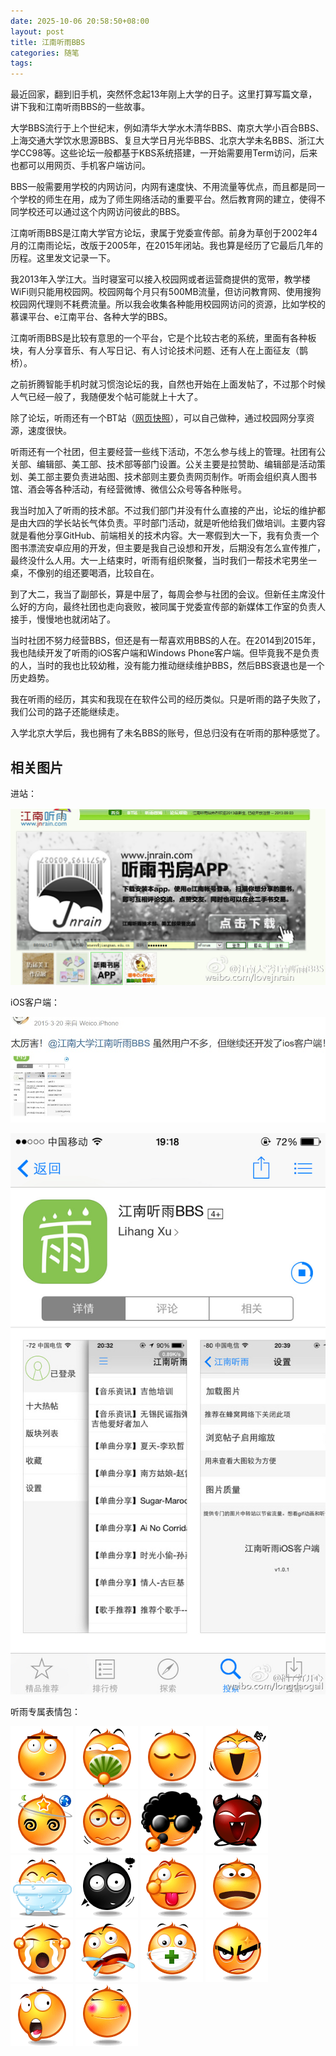 ```yaml
---
date: 2025-10-06 20:58:50+08:00
layout: post
title: 江南听雨BBS
categories: 随笔
tags: 
---
```


最近回家，翻到旧手机，突然怀念起13年刚上大学的日子。这里打算写篇文章，讲下我和江南听雨BBS的一些故事。

大学BBS流行于上个世纪末，例如清华大学水木清华BBS、南京大学小百合BBS、上海交通大学饮水思源BBS、复旦大学日月光华BBS、北京大学未名BBS、浙江大学CC98等。这些论坛一般都基于KBS系统搭建，一开始需要用Term访问，后来也都可以用网页、手机客户端访问。

BBS一般需要用学校的内网访问，内网有速度快、不用流量等优点，而且都是同一个学校的师生在用，成为了师生网络活动的重要平台。然后教育网的建立，使得不同学校还可以通过这个内网访问彼此的BBS。

江南听雨BBS是江南大学官方论坛，隶属于党委宣传部。前身为草创于2002年4月的江南雨论坛，改版于2005年，在2015年闭站。我也算是经历了它最后几年的历程。这里发文记录一下。

我2013年入学江大。当时寝室可以接入校园网或者运营商提供的宽带，教学楼WiFi则只能用校园网。校园网每个月只有500MB流量，但访问教育网、使用搜狗校园网代理则不耗费流量。所以我会收集各种能用校园网访问的资源，比如学校的慕课平台、e江南平台、各种大学的BBS。

江南听雨BBS是比较有意思的一个平台，它是个比较古老的系统，里面有各种板块，有人分享音乐、有人写日记、有人讨论技术问题、还有人在上面征友（鹊桥）。


之前折腾智能手机时就习惯泡论坛的我，自然也开始在上面发帖了，不过那个时候人气已经一般了，我随便发个帖可能就上十大了。


除了论坛，听雨还有一个BT站（[网页快照](/album/jnrain/听雨bt.pdf)），可以自己做种，通过校园网分享资源，速度很快。

听雨还有一个社团，但主要经营一些线下活动，不怎么参与线上的管理。社团有公关部、编辑部、美工部、技术部等部门设置。公关主要是拉赞助、编辑部是活动策划、美工部主要负责进站图、技术部则主要负责网页制作。听雨会组织真人图书馆、酒会等各种活动，有经营微博、微信公众号等各种账号。

我当时加入了听雨的技术部。不过我们部门并没有什么直接的产出，论坛的维护都是由大四的学长站长气体负责。平时部门活动，就是听他给我们做培训。主要内容就是看他分享GitHub、前端相关的技术内容。大一寒假到大一下，我有负责一个图书漂流安卓应用的开发，但主要是我自己设想和开发，后期没有怎么宣传推广，最终没什么人用。大一上结束时，听雨有组织聚餐，当时我们一帮技术宅男坐一桌，不像别的组还要喝酒，比较自在。

到了大二，我当了副部长，算是中层了，每周会参与社团的会议。但新任主席没什么好的方向，最终社团也走向衰败，被同属于党委宣传部的新媒体工作室的负责人接手，慢慢地也就闭站了。

当时社团不努力经营BBS，但还是有一帮喜欢用BBS的人在。在2014到2015年，我也陆续开发了听雨的iOS客户端和Windows Phone客户端。但毕竟我不是负责的人，当时的我也比较幼稚，没有能力推动继续维护BBS，然后BBS衰退也是一个历史趋势。

我在听雨的经历，其实和我现在在软件公司的经历类似。只是听雨的路子失败了，我们公司的路子还能继续走。

入学北京大学后，我也拥有了未名BBS的账号，但总归没有在听雨的那种感觉了。

## 相关图片

进站：

![进站](/album/jnrain/jinzhan.jpg)

iOS客户端：

![ios](/album/jnrain/ios.jpg)

![ios-app-store](/album/jnrain/ios-app-store.jpg)

听雨专属表情包：

![](/album/jnrain/01big.gif)
![](/album/jnrain/02big.gif)
![](/album/jnrain/03big.gif)
![](/album/jnrain/04big.gif)
![](/album/jnrain/05big.gif)
![](/album/jnrain/06big.gif)
![](/album/jnrain/07big.gif)
![](/album/jnrain/08big.gif)
![](/album/jnrain/09big.gif)
![](/album/jnrain/10big.gif)
![](/album/jnrain/11big.gif)
![](/album/jnrain/12big.gif)
![](/album/jnrain/13big.gif)
![](/album/jnrain/14big.gif)
![](/album/jnrain/15big.gif)
![](/album/jnrain/16big.gif)
![](/album/jnrain/17big.gif)
![](/album/jnrain/18big.gif)

